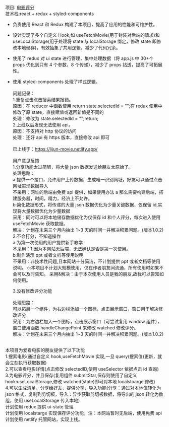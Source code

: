 项目: <a href="https://lijun-movie.netlify.app/" target="_blank">电影评分</a>
<br/>
技术栈:react + redux + styled-components<br/>

- 负责使用 React 和 Redux 构建了本项目，提高了应用的性能和可维护性。<br/>
- 设计实现了多个自定义 Hook,如 useFetchMovie(用于封装对后端的请求)和 useLocalStorage(用于处理将 state 与 localStorage 绑定，修改 state 即修改本地储存)，有效抽象了共用逻辑，减少了代码冗余。<br/>
- 使用了 redux 对 ui state 进行管理，集中处理数据（将 app.js 中 30+个 props 优化到只有 4 个参数，8 个传递），减少了 props 钻透，提高了可拓展性。<br/>
- 使用 styled-components 处理了样式逻辑。<br/>
  <br/>
  问题记录：
  <br/> 1.重复点击点击搜索结果报错。
  <br/>
  原因：在 reducer 中函数使用 return state.selectedId = "";在 redux 使用中修改了原 state，直接赋值或返回新值是不同的
  <br/>
  处理：修改为 state.selectedId = "";return;
  <br/> 2.上线以后发现无法使用 api。
  <br/>
  原因：不支持对 http 协议的访问
  <br/>
  处理：还好 api 有 https 版本，直接修改 api 即可
  <br/>
  <br/>
  已上线于：https://lijun-movie.netlify.app/<br/>
  <br/>
  用户意见反馈
  <br/> 1.分享功能太过简陋，将大量 json 数据发送给朋友太原始了。
  <br/>
  处理思路：
  <br/>
  a:提供一个接口，允许用户上传数据，生成唯一识别网址，好友可以通过点击网址实现数据导入<br/>
  不采用：网址的后端由免费 api 提供，如果使用办法 a 那么需要构建后端，搭建服务器，时间，精力，经济上不允许。
  <br/>
  b:简化数据形式，将传递的大量 json 数据优化为少量关键数据，仅保留 id,实现将大量数据优化为少量数据
  <br/>
  采用：同时可以将本地储存数据优化为仅保存 id 和个人评分，每次进入使用 useFetchMovie 获取数据。<br/>
  解决：计划在未来三个月内抽出 1~3 天的时间一并解决积累问题。(版本1.0.2)
  <br/> 2.不会打分，不知道操作<br/>
  a:为第一次使用的用户提供新手教学<br/>
  不采用：1.因为本网站无后端，无法确认是否是第一次使用。<br/>
  b:制作演示 ppt 或者文档等使用说明<br/>
  不采用：非技术性问题,且本网站十分简洁，不计划提供 ppt 或者文档等使用说明。
  c:本项目不计划大规模使用，仅在作者朋友间流通，所有使用时如果不会可以及时告知。
  采用&解决：由于本次使用人员是我的朋友,故我可以告知如何使用。
  <br/>

  3.没有修改评分功能<br/>
  <br/>
  处理思路：
  <br/>
  可以拓展一个组件，为右边栏添加一个图标，点击展示窗口，窗口用于解决修改评分
  <br/>
  采用：为右边栏加入一个图标，点击展示窗口（可尝试复用 window 组件），窗口使用函数 handleChangePoint 来修改 watched 修改评分。<br/>
  解决：计划在未来三个月内抽出 1~3 天的时间一并解决积累问题。(版本1.0.2)<br/><br/>

本项目为爱看电影的朋友提供了以下功能<br/> 1.搜索电影(通过自定义 hook,useFetchMovie 实现,一旦 query(搜索值)更新，就会立刻执行获取数据)<br/> 2.可以查看电影详情(点击修改 selectedID,使用 useSelector 依据点击 id 查询)<br/> 3.为电影评分，并且保存(复用组件 submitStar,保存则使用了自定义 hook:useLocalStorage,修改 watched(state)即可对本地 localstoarge 修改)<br/> 4.可以生成清单，分享给好友，提供分享，导入功能(分享：通过对本地值转化为 json 格式，复制到剪切板，导入：异步获取剪切板数据，将导出的 json 转化为数组，使用 useLocalStorage 传入本地)<br/>
计划使用 redux 提供 ui-state 管理<br/>
计划使用 localstarge 实现保存评分功能，注：本网站暂时无后端，使用免费 api<br/>
计划使用 netlify 托管网站，实现上线。<br/>
